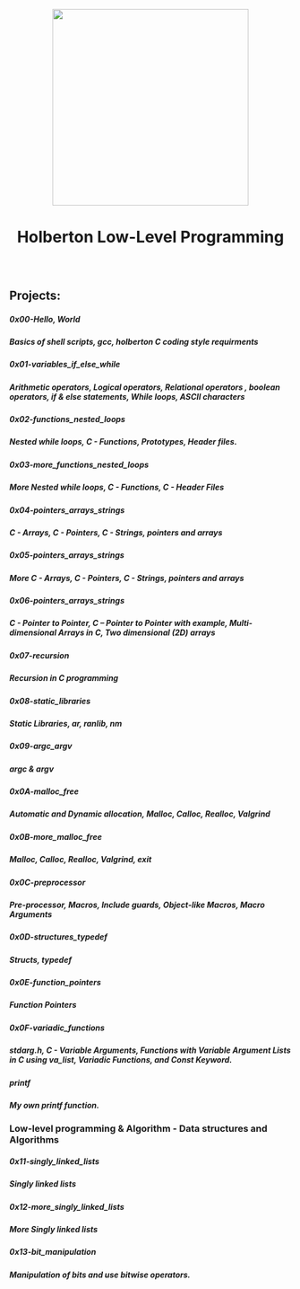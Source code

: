 <p align="center">
  <img src="https://www.holbertonschool.com/assets/holberton-logo-1cc451260ca3cd297def53f2250a9794810667c7ca7b5fa5879a569a457bf16f.png" width="350\
"/>
<br>
<h1><p align="center">Holberton Low-Level Programming</h1></p></font>
<br>
<h2><p> Projects:</p></h2>
<h5><p align="left"><b>0x00-Hello, World</b></p></5>
<h5><p align="left">Basics of shell scripts, gcc, holberton C coding style requirments</p></h5>
<h5><p align="left"><b>0x01-variables_if_else_while</b></p></h5>
<h5><p align="left">Arithmetic operators, Logical operators, Relational operators
, boolean operators, if & else statements, While loops, ASCII characters</p></h5>
<h5><p align="left"><b>0x02-functions_nested_loops</b></p></5>
<h5><p align="left"> Nested while loops, C - Functions, Prototypes, Header files. </p></h5>
<h5><p align="left"><b>0x03-more_functions_nested_loops</b></p></5>
<h5><p align="left">More Nested while loops, C - Functions, C - Header Files</p></h5>

<h5><p align="left"><b>0x04-pointers_arrays_strings</b></p></5>
<h5><p align="left"> C - Arrays, C - Pointers, C - Strings, pointers and arrays</p></h5>

<h5><p align="left"><b>0x05-pointers_arrays_strings</b></p></5>
<h5><p align="left">More C - Arrays, C - Pointers, C - Strings, pointers and arrays</p></h5>

<h5><p align="left"><b>0x06-pointers_arrays_strings</b></p></5>
<h5><p align="left"> C - Pointer to Pointer, C – Pointer to Pointer with example, Multi-dimensional Arrays in C, Two dimensional (2D) arrays </p></h5>

<h5><p align="left"><b>0x07-recursion</b></p></5>
<h5><p align="left">Recursion in C programming</p></h5>

<h5><p align="left"><b>0x08-static_libraries</b></p></5>
<h5><p align="left">Static Libraries, ar, ranlib, nm</p></h5>

<h5><p align="left"><b>0x09-argc_argv</b></p></5>
<h5><p align="left"> argc & argv</p></h5>

<h5><p align="left"><b>0x0A-malloc_free</b></p></5>
<h5><p align="left">Automatic and Dynamic allocation, Malloc, Calloc, Realloc, Valgrind </p></h5>

<h5><p align="left"><b>0x0B-more_malloc_free</b></p></5>
<h5><p align="left">Malloc, Calloc, Realloc, Valgrind, exit</p></h5>

<h5><p align="left"><b>0x0C-preprocessor</b></p></5>
<h5><p align="left">Pre-processor, Macros, Include guards, Object-like Macros, Macro Arguments</p></h5>

<h5><p align="left"><b>0x0D-structures_typedef</b></p></5>
<h5><p align="left">Structs, typedef</p></h5>

<h5><p align="left"><b>0x0E-function_pointers</b></p></5>
<h5><p align="left">Function Pointers</p></h5>

<h5><p align="left"><b>0x0F-variadic_functions</b></p></5>
<h5><p align="left"> stdarg.h, C - Variable Arguments, Functions with Variable Argument Lists in C using va_list, Variadic Functions, and Const Keyword.</p></h5>

<h5><p align="left"><b>printf</b></p></5>
<h5><p align="left">My own printf function.</p></h5>

<h3><p>Low-level programming & Algorithm - Data structures and Algorithms</p></h3>

<h5><p align="left"><b>0x11-singly_linked_lists</b></p></5>
<h5><p align="left">Singly linked lists</p></h5>

<h5><p align="left"><b>0x12-more_singly_linked_lists</b></p></5>
<h5><p align="left">More Singly linked lists</p></h5>

<h5><p align="left"><b>0x13-bit_manipulation</b></p></5>
<h5><p align="left">Manipulation of bits and use bitwise operators.</p></h5>
